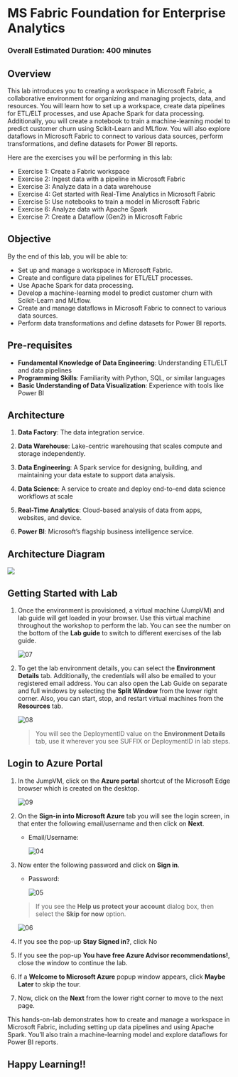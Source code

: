 # MS Fabric Foundation for Enterprise Analytics

### Overall Estimated Duration: 400 minutes

## Overview

This lab introduces you to creating a workspace in Microsoft Fabric, a collaborative environment for organizing and managing projects, data, and resources. You will learn how to set up a workspace, create data pipelines for ETL/ELT processes, and use Apache Spark for data processing. Additionally, you will create a notebook to train a machine-learning model to predict customer churn using Scikit-Learn and MLflow. You will also explore dataflows in Microsoft Fabric to connect to various data sources, perform transformations, and define datasets for Power BI reports.

Here are the exercises you will be performing in this lab:

- Exercise 1: Create a Fabric workspace
- Exercise 2: Ingest data with a pipeline in Microsoft Fabric
- Exercise 3: Analyze data in a data warehouse
- Exercise 4: Get started with Real-Time Analytics in Microsoft Fabric
- Exercise 5: Use notebooks to train a model in Microsoft Fabric
- Exercise 6: Analyze data with Apache Spark
- Exercise 7: Create a Dataflow (Gen2) in Microsoft Fabric

## Objective

By the end of this lab, you will be able to:

- Set up and manage a workspace in Microsoft Fabric.
- Create and configure data pipelines for ETL/ELT processes.
- Use Apache Spark for data processing.
- Develop a machine-learning model to predict customer churn with Scikit-Learn and MLflow.
- Create and manage dataflows in Microsoft Fabric to connect to various data sources.
- Perform data transformations and define datasets for Power BI reports.

## Pre-requisites

- **Fundamental Knowledge of Data Engineering**: Understanding ETL/ELT and data pipelines
- **Programming Skills**: Familiarity with Python, SQL, or similar languages
- **Basic Understanding of Data Visualization**: Experience with tools like Power BI

## Architecture

1. **Data Factory**: The data integration service.

1. **Data Warehouse**: Lake-centric warehousing that scales compute and storage independently.
   
1. **Data Engineering**: A Spark service for designing, building, and maintaining your data estate to support data analysis.

1. **Data Science**: A service to create and deploy end-to-end data science workflows at scale

1. **Real-Time Analytics**: Cloud-based analysis of data from apps, websites, and device.

1. **Power BI**: Microsoft’s flagship business intelligence service.

## Architecture Diagram

  ![](./Images/arch10.jpg)

## Getting Started with Lab

1. Once the environment is provisioned, a virtual machine (JumpVM) and lab guide will get loaded in your browser. Use this virtual machine throughout the workshop to perform the lab. You can see the number on the bottom of the **Lab guide** to switch to different exercises of the lab guide.

   ![07](./Images/gs/1a.png)

1. To get the lab environment details, you can select the **Environment Details** tab. Additionally, the credentials will also be emailed to your registered email address. You can also open the Lab Guide on separate and full windows by selecting the **Split Window** from the lower right corner. Also, you can start, stop, and restart virtual machines from the **Resources** tab.

   ![08](./Images/gs/08.png)
 
    > You will see the DeploymentID value on the **Environment Details** tab, use it wherever you see SUFFIX or DeploymentID in lab steps.


## Login to Azure Portal

1. In the JumpVM, click on the **Azure portal** shortcut of the Microsoft Edge browser which is created on the desktop.

   ![09](./Images/gs/09.png)
   
1. On the **Sign-in into Microsoft Azure** tab you will see the login screen, in that enter the following email/username and then click on **Next**. 
   * Email/Username: <inject key="AzureAdUserEmail"></inject>
   
     ![04](./Images/gs/04.png)
     
1. Now enter the following password and click on **Sign in**.
   * Password: <inject key="AzureAdUserPassword"></inject>
   
     ![05](./Images/gs/05.png)
     
   > If you see the **Help us protect your account** dialog box, then select the **Skip for now** option.

      ![06](./Images/gs/06.png)
  
1. If you see the pop-up **Stay Signed in?**, click No

1. If you see the pop-up **You have free Azure Advisor recommendations!**, close the window to continue the lab.

1. If a **Welcome to Microsoft Azure** popup window appears, click **Maybe Later** to skip the tour.
      
1. Now, click on the **Next** from the lower right corner to move to the next page.

This hands-on-lab demonstrates how to create and manage a workspace in Microsoft Fabric, including setting up data pipelines and using Apache Spark. You’ll also train a machine-learning model and explore dataflows for Power BI reports.

## Happy Learning!!
